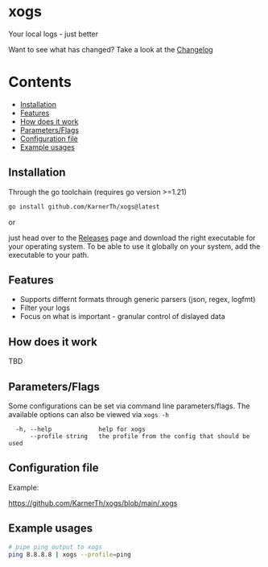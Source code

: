 # xogs
Your local logs - just better

Want to see what has changed? Take a look at
the [Changelog](https://github.com/KarnerTh/xogs/blob/main/changelog.md)

# Contents
<ul>
  <li><a href="#installation">Installation</a></li>
  <li><a href="#features">Features</a></li>
  <li><a href="#how-does-it-work">How does it work</a></li>
  <li><a href="#parametersflags">Parameters/Flags</a></li>
  <li><a href="#configuration-file">Configuration file</a></li>
  <li><a href="#example-usages">Example usages</a></li>
</ul>

## Installation
Through the go toolchain (requires go version >=1.21)
```sh
go install github.com/KarnerTh/xogs@latest
```

or

just head over to the [Releases](https://github.com/KarnerTh/xogs/releases) 
page and download the right executable for your operating system. To be able 
to use it globally on your system, add the executable to your path.

## Features
* Supports differnt formats through generic parsers (json, regex, logfmt)
* Filter your logs
* Focus on what is important - granular control of dislayed data

## How does it work
TBD

## Parameters/Flags
Some configurations can be set via command line parameters/flags. 
The available options can also be viewed via `xogs -h`

```
  -h, --help             help for xogs
      --profile string   the profile from the config that should be used
```

## Configuration file

Example:

https://github.com/KarnerTh/xogs/blob/main/.xogs

## Example usages
```bash
# pipe ping output to xogs
ping 8.8.8.8 | xogs --profile=ping
```
